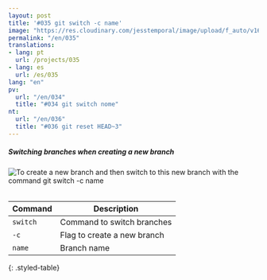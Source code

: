 ```yaml
---
layout: post
title: '#035 git switch -c name'
image: "https://res.cloudinary.com/jesstemporal/image/upload/f_auto/v1642878600/gitfichas/en/035/thumbnail_khbp1l.jpg"
permalink: "/en/035"
translations:
- lang: pt
  url: /projects/035
- lang: es
  url: /es/035
lang: "en"
pv:
  url: "/en/034"
  title: "#034 git switch nome"
nt:
  url: "/en/036"
  title: "#036 git reset HEAD~3"
---
```

##### Switching branches when creating a new branch

<img alt="To create a new branch and then switch to this new branch with the command git switch -c name" src="https://res.cloudinary.com/jesstemporal/image/upload/v1642878600/gitfichas/en/035/full_krt83d.jpg"><br><br>

| Command | Description |
|---------|-------------|
| `switch` | Command to switch branches |
| `-c` | Flag to create a new branch |
| `name` | Branch name |
{: .styled-table}

<br>

<!--
You might also be interested in reading this article:

<a href="https://jtemporal.com/criando-um-novo-branch-e-mudando-pra-ele-com-um-comando/">
  <strong>Criando um novo branch e mudando pra ele com apenas um comando</strong>
</a>
-->
